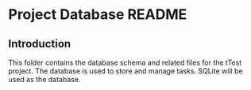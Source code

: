 # Project Database README

## Introduction

This folder contains the database schema and related files for the tTest project. The database is used to store and manage tasks.
SQLite will be used as the database.
